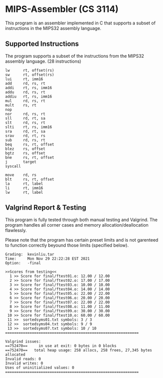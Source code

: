# MIPS-Assembler (CS 3114)
This program is an assembler implemented in C that supports a subset of instructions in the MIPS32 assembly language.

## Supported Instructions
The program supports a subset of the instructions from the MIPS32 assembly language. (28 instructions)
```
lw      rt, offset(rs)
sw      rt, offset(rs)
lui     rt, imm16
add     rd, rs, rt
addi    rt, rs, imm16
addu    rd, rs, rt 
addiu   rt, rs, imm16
mul     rd, rs, rt
mult    rs, rt
nop
nor     rd, rs, rt
sll     rd, rt, sa
slt     rd, rs, rt 
slti    rt, rs, imm16
sra     rd, rt, sa
srav    rd, rt, rs 
sub     rd, rs, rt
beq     rs, rt, offset
blez    rs, offset 
bgtz    rs, offset
bne     rs, rt, offset
j       target
syscall

move    rd, rs
blt     rs, rt, offset
la      rt, label 
li      rt, imm16
lw      rt, label
```

## Valgrind Report & Testing
This program is fully tested through both manual testing and Valgrind. The program handles all corner cases and memory allocation/deallocation flawlessly.

Please note that the program has certain preset limits and is not garenteed to function correctly beyound those limits (specified below).
```
Grading:  kevinliu.tar
Time:     Mon Nov 29 22:22:28 EST 2021
Option:   -final

>>Scores from testing<<
  1 >> Score for final/ftest01.o: 12.00 / 12.00
  2 >> Score for final/ftest02.o: 17.00 / 17.00
  3 >> Score for final/ftest03.o: 10.00 / 10.00
  4 >> Score for final/ftest04.o: 14.00 / 14.00
  5 >> Score for final/ftest05.o: 22.00 / 22.00
  6 >> Score for final/ftest06.o: 20.00 / 20.00
  7 >> Score for final/ftest07.o: 22.00 / 22.00
  8 >> Score for final/ftest08.o: 11.00 / 11.00
  9 >> Score for final/ftest09.o: 30.00 / 30.00
 10 >> Score for final/ftest10.o: 60.00 / 60.00
 11 >>  sortedsyms01.txt symbols: 3 / 3
 12 >>  sortedsyms04.txt symbols: 9 / 9
 13 >>  sortedsyms07.txt symbols: 10 / 10
============================================================

Valgrind issues:
==752470==     in use at exit: 0 bytes in 0 blocks
==752470==   total heap usage: 258 allocs, 258 frees, 27,345 bytes allocated
Invalid reads: 0
Invalid writes: 0
Uses of uninitialized values: 0
============================================================
```
